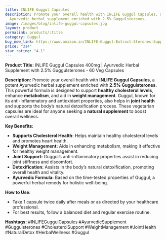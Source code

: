 ```yaml
---
title: INLIFE Guggul Capsules
description: Promote your overall health with INLIFE Guggul Capsules, a potent
  Ayurvedic herbal supplement enriched with 2.5% Guggulsterones.
image: /images/blog/inlife-guggul-capsules.jpg
layout: product
permalink: products/:title
category: Guggul
buy_now_link: https://www.amazon.in/INLIFE-Guggul-Extract-Sterones-Supplement/dp/B07BGWWVYT/ref=sr_1_65?crid=274T8B0U72I18&tag=ayushmonk-21
price: "314"
star_rating: "4.1"
---
```

**Product Title:**
INLIFE Guggul Capsules 400mg | Ayurvedic Herbal Supplement with 2.5% Guggulsterones - 60 Veg Capsules

**Description:**
Promote your overall health with **INLIFE Guggul Capsules**, a potent Ayurvedic herbal supplement enriched with **2.5% Guggulsterones**. This powerful formula is designed to support **healthy cholesterol levels**, enhance **metabolism**, and aid in **weight management**. Guggul, known for its anti-inflammatory and antioxidant properties, also helps in **joint health** and supports the body’s natural detoxification process. These vegetarian capsules are ideal for anyone seeking a **natural supplement** to boost overall wellness.

**Key Benefits:**
- **Supports Cholesterol Health:** Helps maintain healthy cholesterol levels and promotes heart health.
- **Weight Management:** Aids in enhancing metabolism, making it effective for healthy weight management.
- **Joint Support:** Guggul’s anti-inflammatory properties assist in reducing joint stiffness and discomfort.
- **Detoxification:** Assists in the body’s natural detoxification, promoting overall health and vitality.
- **Ayurvedic Formula:** Based on the time-tested properties of Guggul, a powerful herbal remedy for holistic well-being.

**How to Use:**
- Take 1 capsule twice daily after meals or as directed by your healthcare professional.
- For best results, follow a balanced diet and regular exercise routine.

**Hashtags:**
#INLIFEGuggulCapsules #AyurvedicSupplement #Guggulsterones #CholesterolSupport #WeightManagement #JointHealth #NaturalDetox #HerbalWellness #Guggul
